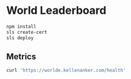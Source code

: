 # World Leaderboard

```bash
npm install
sls create-cert
sls deploy
```

## Metrics
```bash
curl 'https://worlde.kellenanker.com/health'
```
